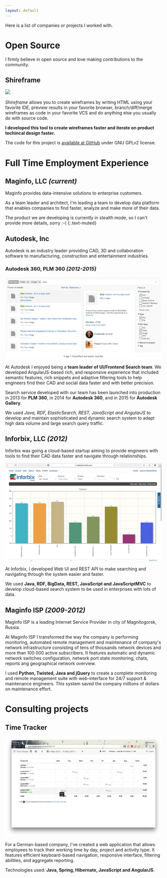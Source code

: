 ```yaml
---
layout: default
---
```


Here is a list of companies or projects I worked with.

# Open Source

I firmly believe in open source and love making contributions to the community.

## Shireframe

![](https://raw.githubusercontent.com/tsx/shireframe/master/examples/kitter.jpg)

*Shireframe* allows you to create wireframes by writing HTML using your favorite IDE, preview results in your favorite browser, branch/diff/merge wireframes as code in your favorite VCS and do anything else you usually do with source code.

**I developed this tool to create wireframes faster and iterate on product techincal design faster.**

The code for this project is [available at GitHub](https://github.com/tsx/shireframe) under GNU GPLv2 license.

# Full Time Employment Experience

## Maginfo, LLC *(current)*

Maginfo provides data-intensive solutions to enterprise customers.

As a team leader and architect, I'm leading a team to develop data platform that enables companies to find faster, analyze and make more of their data.

The product we are developing is currently in stealth mode, so I can't provide more details, sorry :-(
{:.text-muted}


## Autodesk, Inc

Autodesk is an industry leader providing CAD, 3D and collaboration software to manufacturing, construction and entertainment industries.

### Autodesk 360, PLM 360 *(2012-2015)*

![](/img/adsk-search-screen.png)

At Autodesk I enjoyed being a **team leader of UI/Frontend Search team**. We developed AngularJS-based rich, and responsive experience that included semantic features, rich snippets and adaptive filtering tools to help engineers find their CAD and social data faster and with better precision.

Search service developed with our team has been launched into production in 2013 for **PLM 360**, in 2014 for **Autodesk 360**, and in 2015 for **Autodesk Gallery**.

We used *Java, RDF, ElasticSearch, REST, JavaScript and AngularJS* to develop and maintain sophisticated and dynamic search system to adapt high data volume and large search query traffic.

## Inforbix, LLC *(2012)*

Inforbix was going a cloud-based startup aiming to provide engineers with tools to find their CAD data faster and navigate through relationships.

![](/img/inforbix-charts-screen.png)

At Inforbix, I developed Web UI and REST API to make searching and navigating through the system easier and faster.

We used **Java, RDF, BigData, REST, JavaScript and JavaScriptMVC** to develop cloud-based search system to be used in enterprises with lots of data.

## Maginfo ISP *(2009-2012)*

Maginfo ISP is a leading Internet Service Provider in city of Magnitogorsk, Russia.

At Maginfo ISP I transformed the way the company is performing monitoring, automated remote management and maintenance of company's network infrastructure consisting of tens of thousands network devices and more than 100 000 active subscribers. It features automatic and dynamic network switches configuration, network port state monitoring, chats, reports ang geographical network overview.

I used **Python, Twisted, Java and jQuery** to create a complete monitoring and remote management suite with web-interface for 24/7 support & maintenance engineers. This system saved the company millions of dollars on maintenance effort.

# Consulting projects

## Time Tracker

![](/img/tt-screen.png)

For a German-based company, I've created a web application that allows employees to track their working time by day, project and activity type. It features efficient keyboard-based navigation, responsive interface, filtering abilities, and aggregate reporting.

Technologies used: **Java, Spring, Hibernate, JavaScript and AngularJS**.
